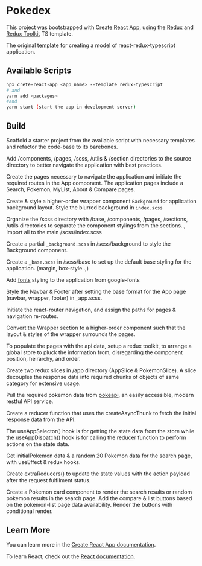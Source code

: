 # Pokedex

This project was bootstrapped with [Create React App](https://github.com/facebook/create-react-app), using the [Redux](https://redux.js.org/) and [Redux Toolkit](https://redux-toolkit.js.org/) TS template.

The original [template](https://react-redux.js.org/introduction/getting-started) for creating a model of react-redux-typescript application.

## Available Scripts

```bash
npx crete-react-app <app_name> --template redux-typescript
# and
yarn add <packages>
#and
yarn start (start the app in development server)
```

## Build

Scaffold a starter project from the available script with necessary templates and refactor the code-base to its barebones.

Add /components, /pages, /scss, /utils & /section directories to the source directory to better navigate the application with best practices.

Create the pages necessary to navigate the application and initiate the required routes in the App component. The application pages include a Search, Pokemon, MyList, About & Compare pages.

Create & style a higher-order wrapper component `Background` for application background layout. Style the blurred background in `index.scss`

Organize the /scss directory with /base, /components, /pages, /sections, /utils directories to separate the component stylings from the sections.., Import all to the main /scss/index.scss

Create a partial `_background.scss` in /scss/background to style the Background component.

Create a `_base.scss` in /scss/base to set up the default base styling for the application. (margin, box-style..,)

Add [fonts](https://fonts.google.com/specimen/Raleway?query=ral) styling to the application from google-fonts

Style the Navbar & Footer after setting the base format for the App page (navbar, wrapper, footer) in \_app.scss.

Initiate the react-router navigation, and assign the paths for pages & navigation re-routes.

Convert the Wrapper section to a higher-order component such that the layout & styles of the wrapper surrounds the pages.

To populate the pages with the api data, setup a redux toolkit, to arrange a global store to pluck the information from, disregarding the component position, heirarchy, and order.

Create two redux slices in /app directory (AppSlice & PokemonSlice). A slice decouples the response data into required chunks of objects of same category for extensive usage.

Pull the required pokemon data from [pokeapi](https://pokeapi.co/), an easily accessible, modern restful API service.

Create a reducer function that uses the createAsyncThunk to fetch the initial response data from the API.

The useAppSelector() hook is for getting the state data from the store while the useAppDispatch() hook is for calling the reducer function to perform actions on the state data.

Get initialPokemon data & a random 20 Pokemon data for the search page, with useEffect & redux hooks.

Create extraReducers() to update the state values with the action payload after the request fulfilment status.

Create a Pokemon card component to render the search results or random pokemon results in the search page. Add the compare & list buttons based on the pokemon-list page data availability. Render the buttons with conditional render.



## Learn More

You can learn more in the [Create React App documentation](https://facebook.github.io/create-react-app/docs/getting-started).

To learn React, check out the [React documentation](https://reactjs.org/).
